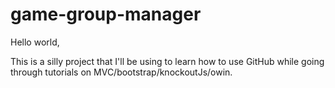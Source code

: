 # game-group-manager

Hello world,

This is a silly project that I'll be using to learn how to use GitHub while going through tutorials on MVC/bootstrap/knockoutJs/owin.

